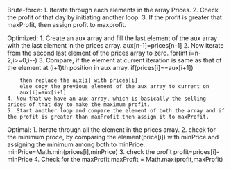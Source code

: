 Brute-force:
    1. Iterate through each elements in the array Prices.
    2. Check the profit of that day by initiating another loop.
    3. If the profit is greater that maxProfit, then assign profit to maxprofit.

Optimized:
    1. Create an aux array and fill the last element of the aux array with the last element in the prices array.
        aux[n-1]=prices[n-1]
    2. Now iterate from the second last element of the prices array to zero.
        for(int i=n-2;i>=0;i--)
    3. Compare, if the element at current iteration is same as that of the element at (i+1)th position in aux array.
        if(prices[i]==aux[i+1])

        then replace the aux[i] with prices[i]
        else copy the previous element of the aux array to current on
        aux[i]=aux[i+1]
    4. Now that we have an aux array, which is basically the selling prices of that day to make the maximum profit.
    5. Start another loop and compare the element of both the array and if the profit is greater than maxProfit then assign it to maxProfit.

Optimal:
    1. Iterate through all the element in the prices array.
    2. check for the minimum proce, by comparing the element(price[i]) with minPrice and assigning the minimum among both to minPrice.
        minPrice=Math.min(prices[i],minPrice)
    3. check the profit
        profit=prices[i]-minPrice
    4. Check for the maxProfit
        maxProfit = Math.max(profit,maxProfit)